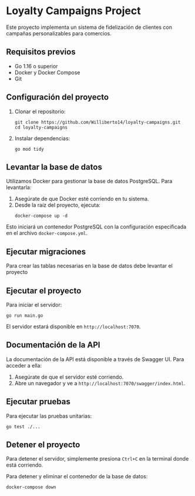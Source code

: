 # Loyalty Campaigns Project

Este proyecto implementa un sistema de fidelización de clientes con campañas personalizables para comercios.

## Requisitos previos

- Go 1.16 o superior
- Docker y Docker Compose
- Git

## Configuración del proyecto

1. Clonar el repositorio:
   ```
   git clone https://github.com/Williberto14/loyalty-campaigns.git
   cd loyalty-campaigns
   ```

2. Instalar dependencias:
   ```
   go mod tidy
   ```

## Levantar la base de datos

Utilizamos Docker para gestionar la base de datos PostgreSQL. Para levantarla:

1. Asegúrate de que Docker esté corriendo en tu sistema.
2. Desde la raíz del proyecto, ejecuta:
   ```
   docker-compose up -d
   ```

Esto iniciará un contenedor PostgreSQL con la configuración especificada en el archivo `docker-compose.yml`.

## Ejecutar migraciones

Para crear las tablas necesarias en la base de datos debe levantar el proyecto

## Ejecutar el proyecto

Para iniciar el servidor:

```
go run main.go
```

El servidor estará disponible en `http://localhost:7070`.

## Documentación de la API

La documentación de la API está disponible a través de Swagger UI. Para acceder a ella:

1. Asegúrate de que el servidor esté corriendo.
2. Abre un navegador y ve a `http://localhost:7070/swagger/index.html`.

## Ejecutar pruebas

Para ejecutar las pruebas unitarias:

```
go test ./...
```

## Detener el proyecto

Para detener el servidor, simplemente presiona `Ctrl+C` en la terminal donde está corriendo.

Para detener y eliminar el contenedor de la base de datos:

```
docker-compose down
```